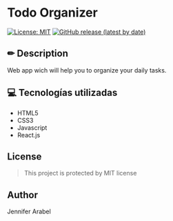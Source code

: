 # Todo Organizer

[![License: MIT](https://img.shields.io/badge/License-MIT-yellow.svg)](https://opensource.org/licenses/MIT)
[![GitHub release (latest by date)](https://img.shields.io/github/v/release/JenniArabel/portfolio-alura)](https://github.com/JenniArabel/portfolio-alura/releases/latest)

## ✏ Description 
Web app wich will help you to organize your daily tasks.

## 💻 Tecnologías utilizadas
* HTML5
* CSS3
* Javascript
* React.js

## License
> This project is protected by MIT license

## Author 
Jennifer Arabel
